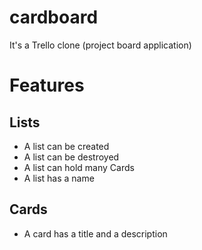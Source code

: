# cardboard

It's a Trello clone (project board application)

# Features

## Lists
- A list can be created
- A list can be destroyed
- A list can hold many Cards
- A list has a name


## Cards
- A card has a title and a description
